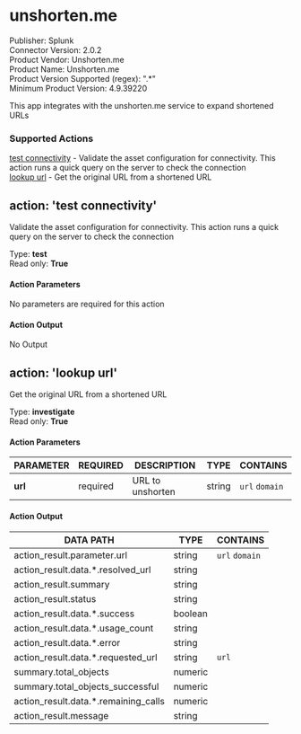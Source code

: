 [comment]: # "Auto-generated SOAR connector documentation"
# unshorten\.me

Publisher: Splunk  
Connector Version: 2\.0\.2  
Product Vendor: Unshorten\.me  
Product Name: Unshorten\.me  
Product Version Supported (regex): "\.\*"  
Minimum Product Version: 4\.9\.39220  

This app integrates with the unshorten\.me service to expand shortened URLs

### Supported Actions  
[test connectivity](#action-test-connectivity) - Validate the asset configuration for connectivity\. This action runs a quick query on the server to check the connection  
[lookup url](#action-lookup-url) - Get the original URL from a shortened URL  

## action: 'test connectivity'
Validate the asset configuration for connectivity\. This action runs a quick query on the server to check the connection

Type: **test**  
Read only: **True**

#### Action Parameters
No parameters are required for this action

#### Action Output
No Output  

## action: 'lookup url'
Get the original URL from a shortened URL

Type: **investigate**  
Read only: **True**

#### Action Parameters
PARAMETER | REQUIRED | DESCRIPTION | TYPE | CONTAINS
--------- | -------- | ----------- | ---- | --------
**url** |  required  | URL to unshorten | string |  `url`  `domain` 

#### Action Output
DATA PATH | TYPE | CONTAINS
--------- | ---- | --------
action\_result\.parameter\.url | string |  `url`  `domain` 
action\_result\.data\.\*\.resolved\_url | string | 
action\_result\.summary | string | 
action\_result\.status | string | 
action\_result\.data\.\*\.success | boolean | 
action\_result\.data\.\*\.usage\_count | string | 
action\_result\.data\.\*\.error | string | 
action\_result\.data\.\*\.requested\_url | string |  `url` 
summary\.total\_objects | numeric | 
summary\.total\_objects\_successful | numeric | 
action\_result\.data\.\*\.remaining\_calls | numeric | 
action\_result\.message | string | 